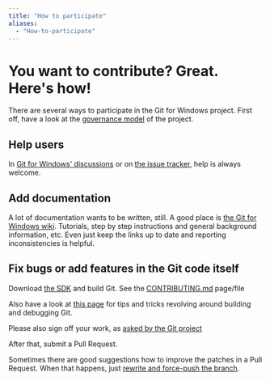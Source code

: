 ```yaml
---
title: "How to participate"
aliases:
  - "How-to-participate"
---
```

# You want to contribute? Great. Here's how!

There are several ways to participate in the Git for Windows project. First off, have a look at the [governance model](https://gitforwindows.org/governance-model.html) of the project.

## Help users

In [Git for Windows' discussions](https://github.com/git-for-windows/git/discussions/) or on [the issue tracker](https://github.com/git-for-windows/git/issues), help is always welcome.

## Add documentation

A lot of documentation wants to be written, still. A good place is [the Git for Windows wiki](https://github.com/git-for-windows/git/wiki). Tutorials, step by step instructions and general background information, etc. Even just keep the links up to date and reporting inconsistencies is helpful.

## Fix bugs or add features in the Git code itself

Download [the SDK](https://gitforwindows.org/#download-sdk) and build Git. See the [CONTRIBUTING.md](https://github.com/git-for-windows/git/blob/HEAD/CONTRIBUTING.md) page/file


Also have a look at [this page](https://github.com/git-for-windows/git/wiki/Building-Git) for tips and tricks revolving around building and debugging Git.

Please also sign off your work, as [asked by the Git project](https://git-scm.com/docs/SubmittingPatches#sign-off)

After that, submit a Pull Request.

Sometimes there are good suggestions how to improve the patches in a Pull Request. When that happens, just [rewrite and force-push the branch](https://robots.thoughtbot.com/git-interactive-rebase-squash-amend-rewriting-history).
